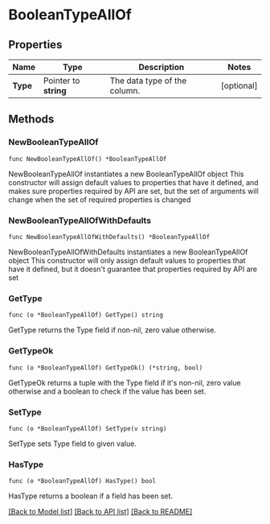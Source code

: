 # BooleanTypeAllOf

## Properties

Name | Type | Description | Notes
------------ | ------------- | ------------- | -------------
**Type** | Pointer to **string** | The data type of the column. | [optional] 

## Methods

### NewBooleanTypeAllOf

`func NewBooleanTypeAllOf() *BooleanTypeAllOf`

NewBooleanTypeAllOf instantiates a new BooleanTypeAllOf object
This constructor will assign default values to properties that have it defined,
and makes sure properties required by API are set, but the set of arguments
will change when the set of required properties is changed

### NewBooleanTypeAllOfWithDefaults

`func NewBooleanTypeAllOfWithDefaults() *BooleanTypeAllOf`

NewBooleanTypeAllOfWithDefaults instantiates a new BooleanTypeAllOf object
This constructor will only assign default values to properties that have it defined,
but it doesn't guarantee that properties required by API are set

### GetType

`func (o *BooleanTypeAllOf) GetType() string`

GetType returns the Type field if non-nil, zero value otherwise.

### GetTypeOk

`func (o *BooleanTypeAllOf) GetTypeOk() (*string, bool)`

GetTypeOk returns a tuple with the Type field if it's non-nil, zero value otherwise
and a boolean to check if the value has been set.

### SetType

`func (o *BooleanTypeAllOf) SetType(v string)`

SetType sets Type field to given value.

### HasType

`func (o *BooleanTypeAllOf) HasType() bool`

HasType returns a boolean if a field has been set.


[[Back to Model list]](../README.md#documentation-for-models) [[Back to API list]](../README.md#documentation-for-api-endpoints) [[Back to README]](../README.md)


